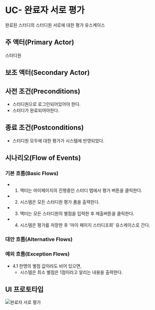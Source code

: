 # UC- 완료자 서로 평가
완료된 스터디의 스터디원 서로에 대한 평가 유스케이스

## 주 액터(Primary Actor)
스터디원

## 보조 액터(Secondary Actor)
## 사전 조건(Preconditions)

- 스터디원으로 로그인되어있어야 한다.
- 스터디가 완료되어야한다.

## 종료 조건(Postconditions)
- 스터디원 모두에 대한 평가가 시스템에 반영되었다.

## 시나리오(Flow of Events)

### 기본 흐름(Basic Flows)

- 1. 액터는 마이페이지의 진행중인 스터디 탭에서 평가 버튼을 클릭한다.
- 2. 시스템은 모든 스터디원 평가 폼을 출력한다.
- 3. 액터는 모든 스터디원의 별점을 입력한 후 제출버튼을 클릭한다.
- 4. 시스템은 평가를 저장한 후 '마이 페이지 스터디조회' 유스케이스로 간다.

### 대안 흐름(Alternative Flows)

### 예외 흐름(Exception Flows)

- 4.1 한명의 별점 값이라도 비어 있으면,
    - 시스템은 최소 별점은 1점이라고 알리는 내용을 출력한다.

## UI 프로토타입


![완료자 서로 평가](images/uc-완료자서로평가.png)